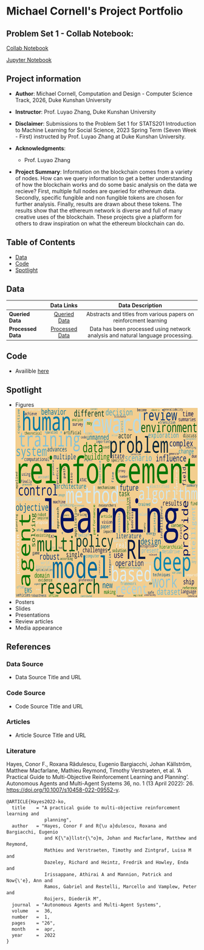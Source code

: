 # Michael Cornell's Project Portfolio

## Problem Set 1 - Collab Notebook:
[Collab Notebook](https://colab.research.google.com/drive/1UMjh1YQ5M-0-ItNjALH8jQE2FmG7qo74?usp=sharing)

[Jupyter Notebook](https://github.com/Rising-Stars-by-Sunshine/stats201-PS1-MichaelCornell/blob/main/Spring2023_Problem_Set_1_MichaelCornell_Ethereum_Blockchain_API.ipynb)

## Project information
- **Author**: Michael Cornell, Computation and Design - Computer Science Track, 2026, Duke Kunshan University
- **Instructor**: Prof. Luyao Zhang, Duke Kunshan University
- **Disclaimer**: Submissions to the Problem Set 1 for STATS201 Introduction to Machine Learning for Social Science, 2023 Spring Term (Seven Week - First) instructed by Prof. Luyao Zhang at Duke Kunshan University.
- **Acknowledgments**: 
  - Prof. Luyao Zhang

- **Project Summary**: 
  Information on the blockchain comes from a variety of nodes. How can we query information to get a better understanding of how the blockchain works and do some basic analysis on the data we recieve? First, multiple full nodes are queried for ethereum data. Secondly, specific fungible and non fungible tokens are chosen for further analysis. Finally, results are drawn about these tokens. The results show that the ethereum network is diverse and full of many creative uses of the blockchain. These projects give a platform for others to draw inspiration on what the ethereum blockchain can do.

## Table of Contents
- [Data](https://github.com/Rising-Stars-by-Sunshine/stats201-PS1-MichaelCornell#data)
- [Code](https://github.com/Rising-Stars-by-Sunshine/stats201-PS1-MichaelCornell#code)
- [Spotlight](https://github.com/Rising-Stars-by-Sunshine/stats201-PS1-MichaelCornell#spotlight)



## Data
<div class="table-wrapper" markdown="block">

|                    |                                                    **Data Links**                                                              |                       **Data Description**                                      |
|--------------------|:------------------------------------------------------------------------------------------------------------------------------:|:-------------------------------------------------------------------------------:|
| **Queried Data**   | [Queried Data](https://github.com/Rising-Stars-by-Sunshine/stats201-PS1-MichaelCornell/blob/main/data/Queried_Data/data.csv)   | Abstracts and titles from various papers on reinforcment learning               |
| **Processed Data** | [Processed Data](https://github.com/Rising-Stars-by-Sunshine/stats201-PS1-MichaelCornell/tree/main/data/Processed_Data)        | Data has been processed using network analysis and natural language processing. |

</div>

## Code
- Availible [here](https://github.com/Rising-Stars-by-Sunshine/stats201-PS1-MichaelCornell/tree/main/code/NLP_Blockchain_SoKs.ipynb)

## Spotlight
- Figures
<img src="https://raw.githubusercontent.com/Rising-Stars-by-Sunshine/stats201-PS1-MichaelCornell/main/spotlight/figures/download.png" height="500" alt="Wordcloud"/><br/>
- Posters
- Slides
- Presentations
- Review articles
- Media appearance

## References

### Data Source
- Data Source Title and URL
### Code Source
- Code Source Title and URL
### Articles
- Article Source Title and URL
### Literature

Hayes, Conor F., Roxana Rădulescu, Eugenio Bargiacchi, Johan Källström, Matthew Macfarlane, Mathieu Reymond, Timothy Verstraeten, et al. ‘A Practical Guide to Multi-Objective Reinforcement Learning and Planning’. Autonomous Agents and Multi-Agent Systems 36, no. 1 (13 April 2022): 26. https://doi.org/10.1007/s10458-022-09552-y.

```
@ARTICLE{Hayes2022-ko,
  title    = "A practical guide to multi-objective reinforcement learning and
              planning",
  author   = "Hayes, Conor F and R{\u a}dulescu, Roxana and Bargiacchi, Eugenio
              and K{\"a}llstr{\"o}m, Johan and Macfarlane, Matthew and Reymond,
              Mathieu and Verstraeten, Timothy and Zintgraf, Luisa M and
              Dazeley, Richard and Heintz, Fredrik and Howley, Enda and
              Irissappane, Athirai A and Mannion, Patrick and Now{\'e}, Ann and
              Ramos, Gabriel and Restelli, Marcello and Vamplew, Peter and
              Roijers, Diederik M",
  journal  = "Autonomous Agents and Multi-Agent Systems",
  volume   =  36,
  number   =  1,
  pages    = "26",
  month    =  apr,
  year     =  2022
}
```

